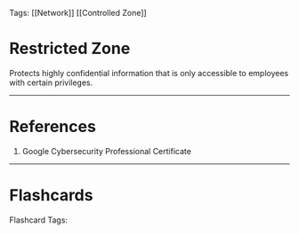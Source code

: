 Tags: [[Network]] [[Controlled Zone]]
# Restricted Zone

Protects highly confidential information that is only accessible to employees with certain privileges.

---
# References

1. Google Cybersecurity Professional Certificate

---
# Flashcards

Flashcard Tags: 